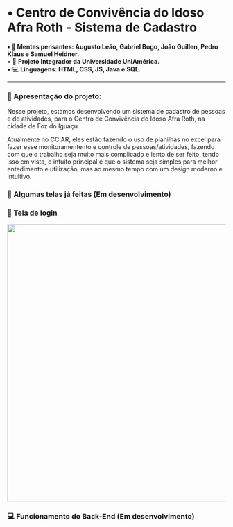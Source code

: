 
# • Centro de Convivência do Idoso Afra Roth - Sistema de Cadastro 

<div>
<strong> • 🧠 Mentes pensantes: Augusto Leão, Gabriel Bogo, João Guillen, Pedro Klaus e Samuel Heidner. </strong> <br>
• 🎒 <strong> Projeto Integrador da Universidade UniAmérica. </strong> <br>
• 💻 <strong> Linguagens: HTML, CSS, JS, Java e SQL. </strong>
</div> 

<hr>

### 📖 Apresentação do projeto:

Nesse projeto, estamos desenvolvendo um sistema de cadastro de pessoas e de atividades, para o Centro de Convivência do Idoso Afra Roth, na cidade de Foz do Iguaçu.

Atualmente no CCIAR, eles estão fazendo o uso de planilhas no excel para fazer esse monitoramentento e controle de pessoas/atividades,
fazendo com que o trabalho seja muito mais complicado e lento de ser feito, tendo isso em vista, o intuito principal é que o sistema seja simples para melhor entedimento e utilização, mas ao mesmo tempo com um design moderno e intuitivo.

### 🎨 Algumas telas já feitas (Em desenvolvimento)


### 🔑 Tela de login

<img src = "https://github.com/CCIAR-PI/Projeto-Integrador-CCIAR/assets/101855454/4c796cf8-c730-4ec5-9593-7b1e66a9a7af" width = "640px"/>



### 💻 Funcionamento do Back-End (Em desenvolvimento)


